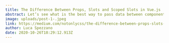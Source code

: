 ```yaml
---
title: The Difference Between Props, Slots and Scoped Slots in Vue.js
abstract: Let’s see what is the best way to pass data between components
image: uploads/post-1-.jpeg
link: https://medium.com/notonlycss/the-difference-between-props-slots-and-scoped-slots-in-vue-js-a697b57099ee?sk=0322ee7c56177176a833737e45b46e45
author: Luca Spezzano
date: 2020-10-26T18:29:12.913Z
---
```

